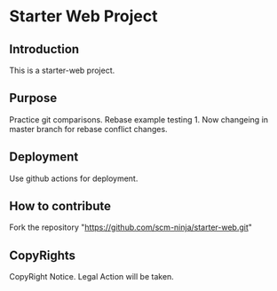 # Starter Web Project

## Introduction

This is a starter-web project.

## Purpose

Practice git comparisons.
Rebase example testing 1. Now changeing in master branch for rebase conflict changes.

## Deployment

Use github actions for deployment.

## How to contribute

Fork the repository "https://github.com/scm-ninja/starter-web.git"

## CopyRights

CopyRight Notice. Legal Action will be taken.
